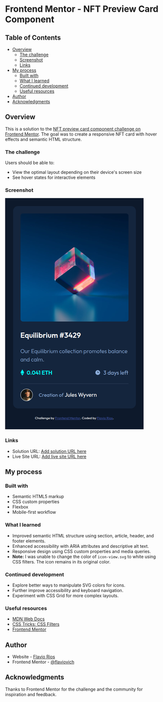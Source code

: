 
# Frontend Mentor - NFT Preview Card Component

## Table of Contents

- [Overview](#overview)
  - [The challenge](#the-challenge)
  - [Screenshot](#screenshot)
  - [Links](#links)
- [My process](#my-process)
  - [Built with](#built-with)
  - [What I learned](#what-i-learned)
  - [Continued development](#continued-development)
  - [Useful resources](#useful-resources)
- [Author](#author)
- [Acknowledgments](#acknowledgments)

## Overview

This is a solution to the [NFT preview card component challenge on Frontend Mentor](https://www.frontendmentor.io/challenges/nft-preview-card-component-SbdUL_w0U). The goal was to create a responsive NFT card with hover effects and semantic HTML structure.

### The challenge

Users should be able to:
- View the optimal layout depending on their device's screen size
- See hover states for interactive elements

### Screenshot

![NFT Preview Card screenshot](./assets/screenshot.png)

### Links

- Solution URL: [Add solution URL here](https://your-solution-url.com)
- Live Site URL: [Add live site URL here](https://your-live-site-url.com)

## My process

### Built with

- Semantic HTML5 markup
- CSS custom properties
- Flexbox
- Mobile-first workflow

### What I learned

- Improved semantic HTML structure using section, article, header, and footer elements.
- Enhanced accessibility with ARIA attributes and descriptive alt text.
- Responsive design using CSS custom properties and media queries.
- **Note:** I was unable to change the color of `icon-view.svg` to white using CSS filters. The icon remains in its original color.

### Continued development

- Explore better ways to manipulate SVG colors for icons.
- Further improve accessibility and keyboard navigation.
- Experiment with CSS Grid for more complex layouts.

### Useful resources

- [MDN Web Docs](https://developer.mozilla.org/en-US/)
- [CSS Tricks: CSS Filters](https://css-tricks.com/almanac/properties/f/filter/)
- [Frontend Mentor](https://www.frontendmentor.io/)

## Author

- Website - [Flavio Rios](https://www.linkedin.com/in/flavio-rios-nieto/)
- Frontend Mentor - [@flaviovich](https://www.frontendmentor.io/profile/flaviovich)

## Acknowledgments

Thanks to Frontend Mentor for the challenge and the community for inspiration and feedback.
